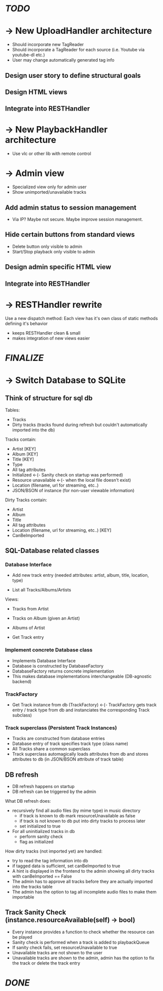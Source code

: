# *TODO*

# -> New UploadHandler architecture

* Should incorporate new TagReader
* Should incorporate a TagReader for each source (i.e. Youtube via youtube-dl etc.)
* User may change automatically generated tag info

## Design user story to define structural goals

## Design HTML views

## Integrate into RESTHandler

# -> New PlaybackHandler architecture

* Use vlc or other lib with remote control

# -> Admin view

* Specialized view only for admin user
* Show unimported/unavailable tracks

## Add admin status to session management

* Via IP? Maybe not secure. Maybe improve session management.

## Hide certain buttons from standard views

* Delete button only visible to admin
* Start/Stop playback only visible to admin

## Design admin specific HTML view

## Integrate into RESTHandler

# -> RESTHandler rewrite

Use a new dispatch method: Each view has it's own class of static methods defining it's behavior

* keeps RESTHandler clean & small
* makes integration of new views easier

# *FINALIZE*

# -> Switch Database to SQLite

## Think of structure for sql db

Tables:
- Tracks
- Dirty tracks (tracks found during refresh but couldn't automatically imported into the db)

Tracks contain:
- Artist [KEY]
- Album [KEY]
- Title [KEY]
- Type
- All tag attributes
- Initialized <-(- Sanity check on startup was performed)
- Resource unavailable <-(- when the local file doesn't exist)
- Location (filename, url for streaming, etc..)
- JSON/BSON of instance (for non-user viewable information)

Dirty Tracks contain:
- Artist
- Album
- Title
- All tag attributes
- Location (filename, url for streaming, etc..) [KEY]
- CanBeImported

## SQL-Database related classes

### Database Interface

- Add new track entry (needed attributes: artist, album, title, location, type)

- List all Tracks/Albums/Artists

Views:
- Tracks from Artist
- Tracks on Album (given an Artist)
- Albums of Artist

- Get Track entry

### Implement concrete Database class

- Implements Database Interface
- Database is constructed by DatabaseFactory
- DatabaseFactory returns concrete implementation
- This makes database implementations interchangeable (DB-agnostic backend)

### TrackFactory

- Get Track instance from db (TrackFactory) <-(- TrackFactory gets track entry / track type from db and instanciates the corresponding Track subclass)

### Track superclass (Persistent Track Instances)

- Tracks are constructed from database entries
- Database entry of track specifies track type (class name)
- All Tracks share a common superclass
- Track superclass automagically loads attributes from db and stores attributes to db (in JSON/BSON attribute of track table)

## DB refresh
- DB refresh happens on startup
- DB refresh can be triggered by the admin

What DB refresh does:
- recursively find all audio files (by mime type) in music directory
    - if track is known to db mark resourceUnavailable as false
    - if track is not known to db put into dirty tracks to process later
    - set initialized to true
- For all uninitialized tracks in db
    - perform sanity check
    - flag as initialized

How dirty tracks (not imported yet) are handled:
- try to read the tag information into db
- if tagged data is sufficient, set canBeImported to true
- A hint is displayed in the frontend to the admin showing all dirty tracks with canBeImported == False
- The admin has to approve all tracks before they are actually imported into the tracks table
- The admin has the option to tag all incomplete audio files to make them importable

## Track Sanity Check (instance.resourceAvailable(self) -> bool)

- Every instance provides a function to check whether the resource can be played
- Sanity check is performed when a track is added to playbackQueue
- If sanity check fails, set resourceUnavailable to true
- Unavailable tracks are not shown to the user
- Unavailable tracks are shown to the admin, admin has the option to fix the track or delete the track entry

# *DONE*